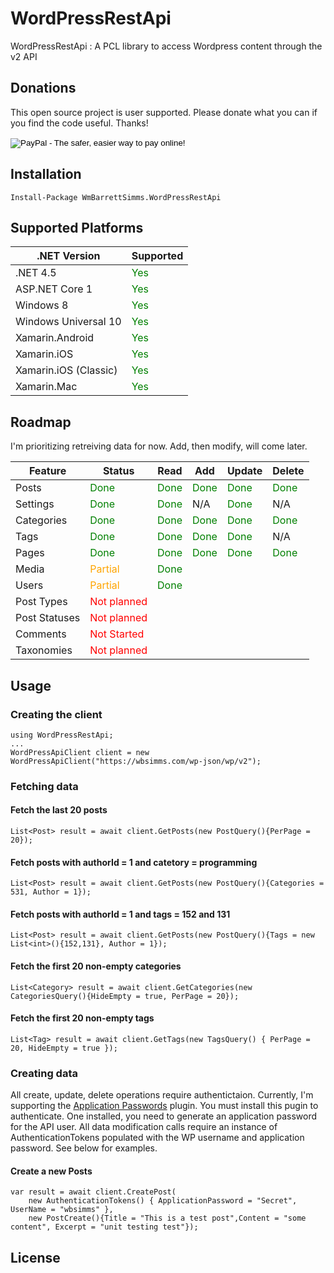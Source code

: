 # WordPressRestApi

WordPressRestApi : A PCL library to access Wordpress content through the v2 API

## Donations

This open source project is user supported. Please donate what you can if you find the code useful. Thanks!

<form action="https://www.paypal.com/cgi-bin/webscr" method="post" target="_top">
<input type="hidden" name="cmd" value="_s-xclick">
<input type="hidden" name="hosted_button_id" value="QF5QX6CLW6FJA">
<input type="image" src="https://www.paypalobjects.com/en_US/i/btn/btn_donate_LG.gif" border="0" name="submit" alt="PayPal - The safer, easier way to pay online!">
<img alt="" border="0" src="https://www.paypalobjects.com/en_US/i/scr/pixel.gif" width="1" height="1">
</form>

## Installation
```
Install-Package WmBarrettSimms.WordPressRestApi 
```

## Supported Platforms

| .NET Version | Supported |
| ------------ | --------- |
| .NET 4.5     | <font style='color:green'>Yes</font> |
| ASP.NET Core 1 | <font style='color:green'>Yes</font> |
| Windows 8 | <font style='color:green'>Yes</font> |
| Windows Universal 10 | <font style='color:green'>Yes</font> |
| Xamarin.Android | <font style='color:green'>Yes</font> |
| Xamarin.iOS | <font style='color:green'>Yes</font> |
| Xamarin.iOS (Classic) | <font style='color:green'>Yes</font> |
| Xamarin.Mac | <font style='color:green'>Yes</font> |


## Roadmap

I'm prioritizing retreiving data for now. Add, then modify, will come later.

| Feature | Status | Read | Add | Update | Delete |
| ------- | ------ | ----- | ---- | ---- | ------ |
| Posts | <font style='color:green'>Done</font> | <font style='color:green'>Done</font> | <font style='color:green'>Done</font> | <font style='color:green'>Done</font> |<font style='color:green'>Done</font> |
| Settings | <font style='color:green'>Done</font> | <font style='color:green'>Done</font> | N/A | <font style='color:green'>Done</font> | N/A |
| Categories | <font style='color:green'>Done</font> | <font style='color:green'>Done</font> | <font style='color:green'>Done</font> | <font style='color:green'>Done</font> |<font style='color:green'>Done</font> |
| Tags | <font style='color:green'>Done</font> | <font style='color:green'>Done</font> | <font style='color:green'>Done</font> | <font style='color:green'>Done</font> | N/A |
| Pages | <font style='color:green'>Done</font> | <font style='color:green'>Done</font> | <font style='color:green'>Done</font> |<font style='color:green'>Done</font> | <font style='color:green'>Done</font>|
| Media | <font style='color:orange'>Partial</font> | <font style='color:green'>Done</font> | | |
| Users | <font style='color:orange'>Partial</font> | <font style='color:green'>Done</font> | | |
| Post Types | <font style='color:red'>Not planned</font> | | | |
| Post Statuses | <font style='color:red'>Not planned</font> | | | |
| Comments | <font style='color:red'>Not Started</font> | | | |
| Taxonomies | <font style='color:red'>Not planned</font> | | | |


## Usage

### Creating the client
```CSharp
using WordPressRestApi;
...
WordPressApiClient client = new WordPressApiClient("https://wbsimms.com/wp-json/wp/v2");
```

### Fetching data

#### Fetch the last 20 posts
```CSharp
List<Post> result = await client.GetPosts(new PostQuery(){PerPage = 20});
```

#### Fetch posts with authorId = 1 and catetory = programming
```CSharp
List<Post> result = await client.GetPosts(new PostQuery(){Categories = 531, Author = 1});
```

#### Fetch posts with authorId = 1 and tags = 152 and 131
```CSharp
List<Post> result = await client.GetPosts(new PostQuery(){Tags = new List<int>(){152,131}, Author = 1});
```

#### Fetch the first 20 non-empty categories
```CSharp
List<Category> result = await client.GetCategories(new CategoriesQuery(){HideEmpty = true, PerPage = 20});
```

#### Fetch the first 20 non-empty tags
```CSharp
List<Tag> result = await client.GetTags(new TagsQuery() { PerPage = 20, HideEmpty = true });
```

### Creating data

All create, update, delete operations require authentictaion. Currently, I'm supporting the [Application Passwords](https://wordpress.org/plugins/application-passwords/) plugin. You must install this pugin to authenticate. One installed, you need to generate an application password for the API user. All data modification calls require an instance of AuthenticationTokens populated with the WP username and application password. See below for examples.  

#### Create a new Posts
```CSharp
var result = await client.CreatePost(
    new AuthenticationTokens() { ApplicationPassword = "Secret", UserName = "wbsimms" },
    new PostCreate(){Title = "This is a test post",Content = "some content", Excerpt = "unit testing test"});
```
## License
